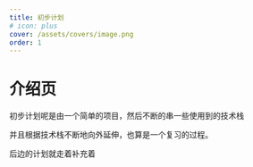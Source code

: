 ```yaml
---
title: 初步计划
# icon: plus
cover: /assets/covers/image.png
order: 1
---
```


# 介绍页

初步计划呢是由一个简单的项目，然后不断的串一些使用到的技术栈

并且根据技术栈不断地向外延伸，也算是一个复习的过程。

后边的计划就走着补充着
